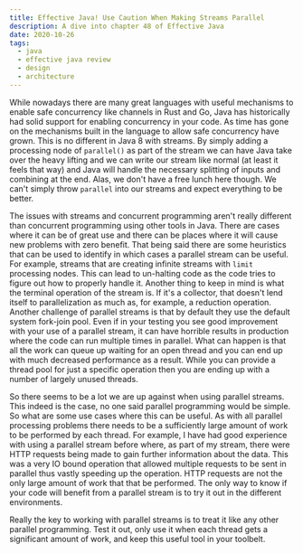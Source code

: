 ```yaml
---
title: Effective Java! Use Caution When Making Streams Parallel
description: A dive into chapter 48 of Effective Java
date: 2020-10-26
tags:
  - java
  - effective java review
  - design
  - architecture
---
```


While nowadays there are many great languages with useful mechanisms to enable safe concurrency like channels in Rust and Go, Java has historically had solid support for enabling concurrency in your code. As time has gone on the mechanisms built in the language to allow safe concurrency have grown. This is no different in Java 8 with streams. By simply adding a processing node of `parallel()` as part of the stream we can have Java take over the heavy lifting and we can write our stream like normal (at least it feels that way) and Java will handle the necessary splitting of inputs and combining at the end. Alas, we don't have a free lunch here though. We can't simply throw `parallel` into our streams and expect everything to be better. 

The issues with streams and concurrent programming aren't really different than concurrent programming using other tools in Java. There are cases where it can be of great use and there can be places where it will cause new problems with zero benefit. That being said there are some heuristics that can be used to identify in which cases a parallel stream can be useful. For example, streams that are creating infinite streams with `limit` processing nodes. This can lead to un-halting code as the code tries to figure out how to properly handle it. Another thing to keep in mind is what the terminal operation of the stream is. If it's a collector, that doesn't lend itself to parallelization as much as, for example, a reduction operation. Another challenge of parallel streams is that by default they use the default system fork-join pool. Even if in your testing you see good improvement with your use of a parallel stream, it can have horrible results in production where the code can run multiple times in parallel. What can happen is that all the work can queue up waiting for an open thread and you can end up with much decreased performance as a result. While you can provide a thread pool for just a specific operation then you are ending up with a number of largely unused threads.

So there seems to be a lot we are up against when using parallel streams. This indeed is the case, no one said parallel programming would be simple. So what are some use cases where this can be useful. As with all parallel processing problems there needs to be a sufficiently large amount of work to be performed by each thread. For example, I have had good experience with using a parallel stream before where, as part of my stream, there were HTTP requests being made to gain further information about the data. This was a very IO bound operation that allowed multiple requests to be sent in parallel thus vastly speeding up the operation. HTTP requests are not the only large amount of work that that be performed. The only way to know if your code will benefit from a parallel stream is to try it out in the different environments.

Really the key to working with parallel streams is to treat it like any other parallel programming. Test it out, only use it when each thread gets a significant amount of work, and keep this useful tool in your toolbelt. 